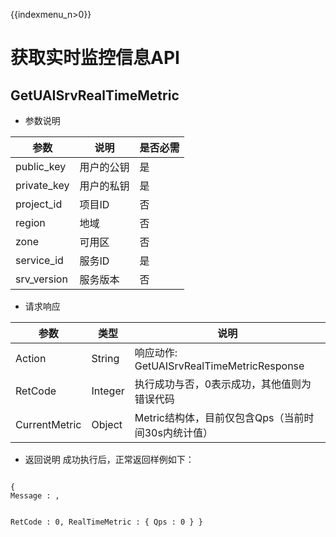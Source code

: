 {{indexmenu_n>0}}
# 获取实时监控信息API
## GetUAISrvRealTimeMetric

  * 参数说明

| 参数 | 说明 | 是否必需 |
| ---- | ---- | -------- |
|public\_key |用户的公钥|是|
|private\_key |用户的私钥|是|
|project\_id|项目ID|否|
| region   	 | 地域                	        | 否         |
| zone           | 可用区				| 否         |
|service\_id |服务ID|是|
|srv\_version |服务版本|否|

  * 请求响应

| 参数 | 类型 | 说明 |
| ---- | ---- | ---- |
|Action|String|响应动作: GetUAISrvRealTimeMetricResponse|
|RetCode|Integer| 执行成功与否，0表示成功，其他值则为错误代码  |
|CurrentMetric| Object  | Metric结构体，目前仅包含Qps（当前时间30s内统计值） |

  * 返回说明 
成功执行后，正常返回样例如下：

<code>
{
Message : ,

RetCode : 0,
RealTimeMetric : 
  {
      Qps : 0
   }
}
</code>